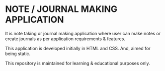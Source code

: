 # NOTE / JOURNAL MAKING APPLICATION

It is note taking or journal making application where user can make notes or create journals as per application requirements & features.

This application is developed initially in HTML and CSS. And, aimed for being static.

This repository is maintained for learning & educational purposes only.
